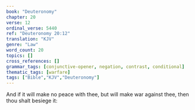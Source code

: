 ```yaml
---
book: "Deuteronomy"
chapter: 20
verse: 12
ordinal_verse: 5440
ref: "Deuteronomy 20:12"
translation: "KJV"
genre: "Law"
word_count: 20
topics: []
cross_references: []
grammar_tags: [conjunctive-opener, negation, contrast, conditional]
thematic_tags: [warfare]
tags: ["Bible","KJV","Deuteronomy"]
---
```

And if it will make no peace with thee, but will make war against thee, then thou shalt besiege it:
